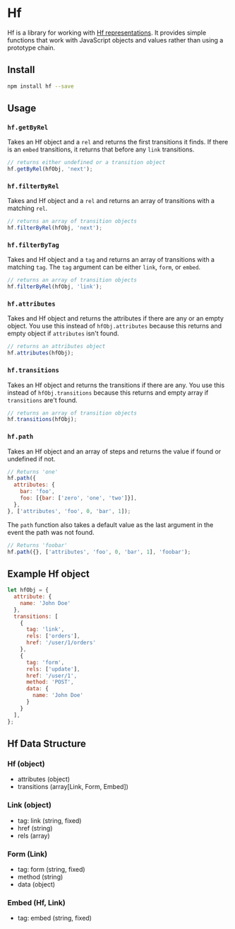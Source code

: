# Hf

Hf is a library for working with [Hf representations](#hf-representation). It provides simple functions that work with JavaScript objects and values rather than using a prototype chain.

## Install

```sh
npm install hf --save
```

## Usage

### `hf.getByRel`

Takes an Hf object and a `rel` and returns the first transitions it finds. If there is an `embed` transitions, it returns that before any `link` transitions.

```js
// returns either undefined or a transition object
hf.getByRel(hfObj, 'next');
```

### `hf.filterByRel`

Takes and Hf object and a `rel` and returns an array of transitions with a matching `rel`.

```js
// returns an array of transition objects
hf.filterByRel(hfObj, 'next');
```

### `hf.filterByTag`

Takes and Hf object and a `tag` and returns an array of transitions with a matching `tag`. The `tag` argument can be either `link`, `form`, or `embed`.

```js
// returns an array of transition objects
hf.filterByRel(hfObj, 'link');
```

### `hf.attributes`

Takes and Hf object and returns the attributes if there are any or an empty object. You use this instead of `hfObj.attributes` because this returns and empty object if `attributes` isn't found.

```js
// returns an attributes object
hf.attributes(hfObj);
```

### `hf.transitions`

Takes an Hf object and returns the transitions if there are any. You use this instead of `hfObj.transitions` because this returns and empty array if `transitions` are't found.

```js
// returns an array of transition objects
hf.transitions(hfObj);
```

### `hf.path`

Takes an Hf object and an array of steps and returns the value if found or undefined if not.

```js
// Returns 'one'
hf.path({
  attributes: {
    bar: 'foo',
    foo: [{bar: ['zero', 'one', 'two']}],
  },
}, ['attributes', 'foo', 0, 'bar', 1]);
```

The `path` function also takes a default value as the last argument in the event the path was not found.

```js
// Returns 'foobar'
hf.path({}, ['attributes', 'foo', 0, 'bar', 1], 'foobar');
```

## Example Hf object

```js
let hfObj = {
  attribute: {
    name: 'John Doe'
  },
  transitions: [
    {
      tag: 'link',
      rels: ['orders'],
      href: '/user/1/orders'
    },
    {
      tag: 'form',
      rels: ['update'],
      href: '/user/1',
      method: 'POST',
      data: {
        name: 'John Doe'
      }
    }
  ],
};
```

## Hf Data Structure

### Hf (object)

- attributes (object)
- transitions (array[Link, Form, Embed])

### Link (object)

- tag: link (string, fixed)
- href (string)
- rels (array)

### Form (Link)

- tag: form (string, fixed)
- method (string)
- data (object)

### Embed (Hf, Link)

- tag: embed (string, fixed)
